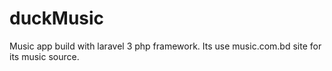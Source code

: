 duckMusic
=========
Music app build with laravel 3 php framework. Its use music.com.bd site for its music source.
